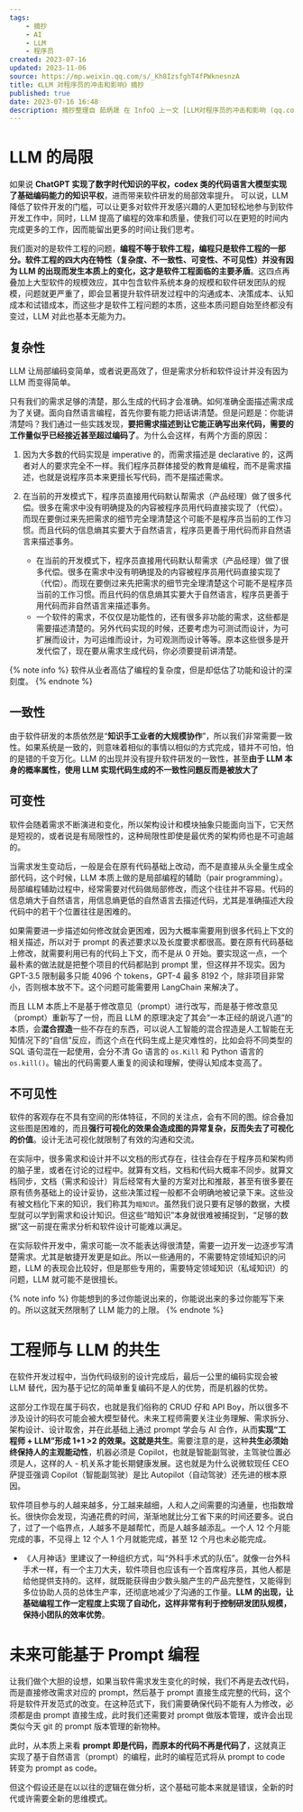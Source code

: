 ```yaml
---
tags:
    - 摘抄
    - AI
    - LLM
    - 程序员
created: 2023-07-16
updated: 2023-11-06
source: https://mp.weixin.qq.com/s/_Kh8IzsfghT4fPWknesnzA
title: 《LLM 对程序员的冲击和影响》摘抄
published: true
date: 2023-07-16 16:48
description: 摘抄整理自 茹炳晟 在 InfoQ 上一文 [LLM对程序员的冲击和影响 (qq.com)](https://mp.weixin.qq.com/s/_kh8izsfght4fpwknesnza)
---
```


# LLM 的局限

如果说 **ChatGPT 实现了数字时代知识的平权，codex 类的代码语言大模型实现了基础编码能力的知识平权**，进而带来软件研发的局部效率提升。 可以说，LLM 降低了软件开发的门槛，可以让更多对软件开发感兴趣的人更加轻松地参与到软件开发工作中，同时，LLM 提高了编程的效率和质量，使我们可以在更短的时间内完成更多的工作，因而能留出更多的时间让我们思考。

我们面对的是软件工程的问题，**编程不等于软件工程，编程只是软件工程的一部分。软件工程的四大内在特性（复杂度、不一致性、可变性、不可见性）并没有因为 LLM 的出现而发生本质上的变化，这才是软件工程面临的主要矛盾**。这四点再叠加上大型软件的规模效应，其中包含软件系统本身的规模和软件研发团队的规模，问题就更严重了，即会显著提升软件研发过程中的沟通成本、决策成本、认知成本和试错成本，而这些才是软件工程问题的本质，这些本质问题自始至终都没有变过，LLM 对此也基本无能为力。

## 复杂性

LLM 让局部编码变简单，或者说更高效了，但是需求分析和软件设计并没有因为 LLM 而变得简单。

只有我们的需求足够的清楚，那么生成的代码才会准确。如何准确全面描述需求成为了关键。面向自然语言编程，首先你要有能力把话讲清楚。但是问题是：你能讲清楚吗？我们通过一些实践发现，**要把需求描述到让它能正确写出来代码，需要的工作量似乎已经接近甚至超过编码了**。为什么会这样，有两个方面的原因：

1. 因为大多数的代码实现是 imperative 的，而需求描述是 declarative 的，这两者对人的要求完全不一样。我们程序员群体接受的教育是编程，而不是需求描述，也就是说程序员本来更擅长写代码，而不是描述需求。
2. 在当前的开发模式下，程序员直接用代码默认帮需求（产品经理）做了很多代偿。很多在需求中没有明确提及的内容被程序员用代码直接实现了（代偿）。而现在要倒过来先把需求的细节完全理清楚这个可能不是程序员当前的工作习惯。而且代码的信息熵其实要大于自然语言，程序员更善于用代码而非自然语言来描述事务。

   - 在当前的开发模式下，程序员直接用代码默认帮需求（产品经理）做了很多代偿。很多在需求中没有明确提及的内容被程序员用代码直接实现了（代偿）。而现在要倒过来先把需求的细节完全理清楚这个可能不是程序员当前的工作习惯。而且代码的信息熵其实要大于自然语言，程序员更善于用代码而非自然语言来描述事务。
   - 一个软件的需求，不仅仅是功能性的，还有很多非功能的需求，这些都是需要描述清楚的。另外代码实现的时候，还要考虑为可测试而设计，为可扩展而设计，为可运维而设计，为可观测而设计等等。原本这些很多是开发代偿了，现在要从需求生成代码，你必须要提前讲清楚。

{% note info %}
软件从业者高估了编程的复杂度，但是却低估了功能和设计的深刻度。
{% endnote %}

## 一致性

由于软件研发的本质依然是“**知识手工业者的大规模协作**”，所以我们非常需要一致性。如果系统是一致的，则意味着相似的事情以相似的方式完成，错并不可怕，怕的是错的千变万化。LLM 的出现并没有提升软件研发的一致性，甚至**由于 LLM 本身的概率属性，使用 LLM 实现代码生成的不一致性问题反而是被放大了**

## 可变性

软件会随着需求不断演进和变化，所以架构设计和模块抽象只能面向当下，它天然是短视的，或者说是有局限性的，这种局限性即使是最优秀的架构师也是不可逾越的。

当需求发生变动后，一般是会在原有代码基础上改动，而不是直接从头全量生成全部代码，这个时候，LLM 本质上做的是局部编程的辅助（pair programming）。局部编程辅助过程中，经常需要对代码做局部修改，而这个往往并不容易。代码的信息熵大于自然语言，用信息熵更低的自然语言去描述代码，尤其是准确描述大段代码中的若干个位置往往是困难的。

如果需要进一步描述如何修改就会更困难，因为大概率需要用到很多代码上下文的相关描述，所以对于 prompt 的表述要求以及长度要求都很高。要在原有代码基础上修改，就需要利用已有的代码上下文，而不是从 0 开始。要实现这一点，一个最朴素的做法就是把整个项目的代码都贴到 prompt 里，但这样并不现实。因为 GPT-3.5 限制最多只能 4096 个 tokens，GPT-4 最多 8192 个，除非项目非常小，否则根本放不下。这个问题可能需要用 LangChain 来解决了。

而且 LLM 本质上不是基于修改意见（prompt）进行改写，而是基于修改意见（prompt）重新写了一份，而且 LLM 的原理决定了其会“一本正经的胡说八道”的本质，会**混合捏造**一些不存在的东西，可以说人工智能的混合捏造是人工智能在无知情况下的“自信”反应，而这个点在代码生成上是灾难性的，比如会将不同类型的 SQL 语句混在一起使用，会分不清 Go 语言的 `os.Kill` 和 Python 语言的 `os.kill()`。输出的代码需要人重复的阅读和理解，使得认知成本变高了。

## 不可见性

软件的客观存在不具有空间的形体特征，不同的关注点，会有不同的图。综合叠加这些图是困难的，而且**强行可视化的效果会造成图的异常复杂，反而失去了可视化的价值**。设计无法可视化就限制了有效的沟通和交流。

在实际中，很多需求和设计并不以文档的形式存在，往往会存在于程序员和架构师的脑子里，或者在讨论的过程中。就算有文档，文档和代码大概率不同步。就算文档同步，文档（需求和设计）背后经常有大量的方案对比和推敲，甚至有很多要在原有债务基础上的设计妥协，这些决策过程一般都不会明确地被记录下来。这些没有被文档化下来的知识，我们称其为`暗知识`。虽然我们说只要有足够的数据，大模型就可以学到需求和设计知识。但这些“暗知识”本身就很难被捕捉到，“足够的数据”这一前提在需求分析和软件设计可能难以满足。

在实际软件开发中，需求可能一次不能表达得很清楚，需要一边开发一边逐步写清楚需求。尤其是敏捷开发更是如此。所以一些通用的，不需要特定领域知识的问题，LLM 的表现会比较好，但是那些专用的，需要特定领域知识（私域知识）的问题，LLM 就可能不是很擅长。

{% note info %}
你能想到的多过你能说出来的，你能说出来的多过你能写下来的。所以这就天然限制了 LLM 能力的上限。
{% endnote %}

# 工程师与 LLM 的共生

在软件开发过程中，当伪代码级别的设计完成后，最后一公里的编码实现会被 LLM 替代，因为基于记忆的简单重复编码不是人的优势，而是机器的优势。

这部分工作现在属于码农，也就是我们俗称的 CRUD 仔和 API Boy，所以很多不涉及设计的码农可能会被大模型替代。未来工程师需要关注业务理解、需求拆分、架构设计、设计取舍，并在此基础上通过 prompt 学会与 AI 合作，从而**实现“工程师 + LLM”形成 1+1 >2 的效果。这就是共生**。需要注意的是，这种**共生必须始终保持人的主观能动性**，机器必须是 Copilot，也就是智能副驾驶，主驾驶位置必须是人，这样的人 - 机关系才能长期健康发展。这也就是为什么说微软现任 CEO 萨提亚强调 Copilot（智能副驾驶）是比 Autopilot（自动驾驶）还先进的根本原因。

软件项目参与的人越来越多，分工越来越细，人和人之间需要的沟通量，也指数增长。很快你会发现，沟通花费的时间，渐渐地就比分工省下来的时间还要多。说白了，过了一个临界点，人越多不是越帮忙，而是人越多越添乱。一个人 12 个月能完成的事，不见得上 12 个人 1 个月就能完成，甚至 12 个月也未必能完成。

- 《人月神话》里建议了一种组织方式，叫“外科手术式的队伍”。就像一台外科手术一样，有一个主刀大夫，软件项目也应该有一个首席程序员，其他人都是给他提供支持的。这样，就既能获得由少数头脑产生的产品完整性，又能得到多位协助人员的总体生产率，还彻底地减少了沟通的工作量。**LLM 的出现，让基础编程工作一定程度上实现了自动化，这样非常有利于控制研发团队规模，保持小团队的效率优势**。

# 未来可能基于 Prompt 编程

让我们做个大胆的设想，如果当软件需求发生变化的时候，我们不再是去改代码，而是直接修改需求对应的 prompt，然后基于 prompt 直接生成完整的代码，这个将是软件开发范式的改变。在这种范式下，我们需要确保代码不能有人为修改，必须都是由 prompt 直接生成，此时我们还需要对 prompt 做版本管理，或许会出现类似今天 git 的 prompt 版本管理的新物种。

此时，从本质上来看 **prompt 即是代码，而原本的代码不再是代码了**，这就真正实现了基于自然语言（prompt）的编程，此时的编程范式将从 prompt to code 转变为 prompt as code。

但这个假设还是在以以往的逻辑在做分析，这个基础可能本来就是错误，全新的时代或许需要全新的思维模式。
